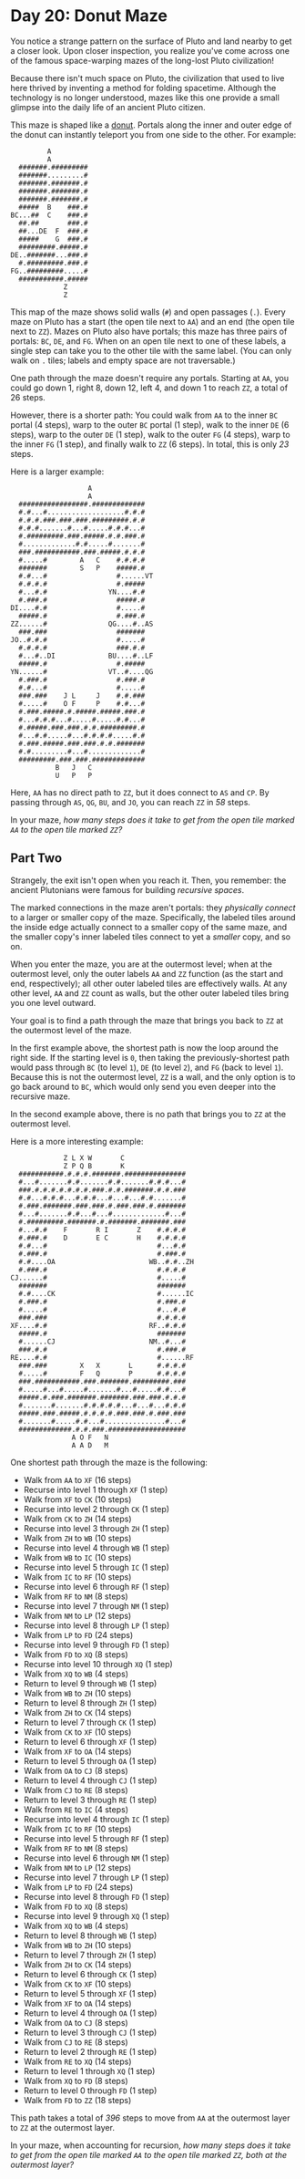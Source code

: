 # Day 20: Donut Maze

You notice a strange pattern on the surface of Pluto and land nearby to get a closer look. Upon closer inspection, you realize you've come across one of the famous space-warping mazes of the long-lost Pluto civilization!

Because there isn't much space on Pluto, the civilization that used to live here thrived by inventing a method for folding spacetime. Although the technology is no longer understood, mazes like this one provide a small glimpse into the daily life of an ancient Pluto citizen.

This maze is shaped like a [donut](https://en.wikipedia.org/wiki/Torus). Portals along the inner and outer edge of the donut can instantly teleport you from one side to the other. For example:

```
         A
         A
  #######.#########
  #######.........#
  #######.#######.#
  #######.#######.#
  #######.#######.#
  #####  B    ###.#
BC...##  C    ###.#
  ##.##       ###.#
  ##...DE  F  ###.#
  #####    G  ###.#
  #########.#####.#
DE..#######...###.#
  #.#########.###.#
FG..#########.....#
  ###########.#####
             Z
             Z
```

This map of the maze shows solid walls (`#`) and open passages (`.`). Every maze on Pluto has a start (the open tile next to `AA`) and an end (the open tile next to `ZZ`). Mazes on Pluto also have portals; this maze has three pairs of portals: `BC`, `DE`, and `FG`. When on an open tile next to one of these labels, a single step can take you to the other tile with the same label. (You can only walk on `.` tiles; labels and empty space are not traversable.)

One path through the maze doesn't require any portals. Starting at `AA`, you could go down 1, right 8, down 12, left 4, and down 1 to reach `ZZ`, a total of 26 steps.

However, there is a shorter path: You could walk from `AA` to the inner `BC` portal (4 steps), warp to the outer `BC` portal (1 step), walk to the inner `DE` (6 steps), warp to the outer `DE` (1 step), walk to the outer `FG` (4 steps), warp to the inner `FG` (1 step), and finally walk to `ZZ` (6 steps). In total, this is only _23_ steps.

Here is a larger example:

```
                   A
                   A
  #################.#############
  #.#...#...................#.#.#
  #.#.#.###.###.###.#########.#.#
  #.#.#.......#...#.....#.#.#...#
  #.#########.###.#####.#.#.###.#
  #.............#.#.....#.......#
  ###.###########.###.#####.#.#.#
  #.....#        A   C    #.#.#.#
  #######        S   P    #####.#
  #.#...#                 #......VT
  #.#.#.#                 #.#####
  #...#.#               YN....#.#
  #.###.#                 #####.#
DI....#.#                 #.....#
  #####.#                 #.###.#
ZZ......#               QG....#..AS
  ###.###                 #######
JO..#.#.#                 #.....#
  #.#.#.#                 ###.#.#
  #...#..DI             BU....#..LF
  #####.#                 #.#####
YN......#               VT..#....QG
  #.###.#                 #.###.#
  #.#...#                 #.....#
  ###.###    J L     J    #.#.###
  #.....#    O F     P    #.#...#
  #.###.#####.#.#####.#####.###.#
  #...#.#.#...#.....#.....#.#...#
  #.#####.###.###.#.#.#########.#
  #...#.#.....#...#.#.#.#.....#.#
  #.###.#####.###.###.#.#.#######
  #.#.........#...#.............#
  #########.###.###.#############
           B   J   C
           U   P   P
```

Here, `AA` has no direct path to `ZZ`, but it does connect to `AS` and `CP`. By passing through `AS`, `QG`, `BU`, and `JO`, you can reach `ZZ` in _58_ steps.

In your maze, _how many steps does it take to get from the open tile marked `AA` to the open tile marked `ZZ`?_

## Part Two

Strangely, the exit isn't open when you reach it. Then, you remember: the ancient Plutonians were famous for building _recursive spaces_.

The marked connections in the maze aren't portals: they _physically connect_ to a larger or smaller copy of the maze. Specifically, the labeled tiles around the inside edge actually connect to a smaller copy of the same maze, and the smaller copy's inner labeled tiles connect to yet a _smaller_ copy, and so on.

When you enter the maze, you are at the outermost level; when at the outermost level, only the outer labels `AA` and `ZZ` function (as the start and end, respectively); all other outer labeled tiles are effectively walls. At any other level, `AA` and `ZZ` count as walls, but the other outer labeled tiles bring you one level outward.

Your goal is to find a path through the maze that brings you back to `ZZ` at the outermost level of the maze.

In the first example above, the shortest path is now the loop around the right side. If the starting level is `0`, then taking the previously-shortest path would pass through `BC` (to level `1`), `DE` (to level `2`), and `FG` (back to level `1`). Because this is not the outermost level, `ZZ` is a wall, and the only option is to go back around to `BC`, which would only send you even deeper into the recursive maze.

In the second example above, there is no path that brings you to `ZZ` at the outermost level.

Here is a more interesting example:

```
             Z L X W       C
             Z P Q B       K
  ###########.#.#.#.#######.###############
  #...#.......#.#.......#.#.......#.#.#...#
  ###.#.#.#.#.#.#.#.###.#.#.#######.#.#.###
  #.#...#.#.#...#.#.#...#...#...#.#.......#
  #.###.#######.###.###.#.###.###.#.#######
  #...#.......#.#...#...#.............#...#
  #.#########.#######.#.#######.#######.###
  #...#.#    F       R I       Z    #.#.#.#
  #.###.#    D       E C       H    #.#.#.#
  #.#...#                           #...#.#
  #.###.#                           #.###.#
  #.#....OA                       WB..#.#..ZH
  #.###.#                           #.#.#.#
CJ......#                           #.....#
  #######                           #######
  #.#....CK                         #......IC
  #.###.#                           #.###.#
  #.....#                           #...#.#
  ###.###                           #.#.#.#
XF....#.#                         RF..#.#.#
  #####.#                           #######
  #......CJ                       NM..#...#
  ###.#.#                           #.###.#
RE....#.#                           #......RF
  ###.###        X   X       L      #.#.#.#
  #.....#        F   Q       P      #.#.#.#
  ###.###########.###.#######.#########.###
  #.....#...#.....#.......#...#.....#.#...#
  #####.#.###.#######.#######.###.###.#.#.#
  #.......#.......#.#.#.#.#...#...#...#.#.#
  #####.###.#####.#.#.#.#.###.###.#.###.###
  #.......#.....#.#...#...............#...#
  #############.#.#.###.###################
               A O F   N
               A A D   M
```

One shortest path through the maze is the following:

- Walk from `AA` to `XF` (16 steps)
- Recurse into level 1 through `XF` (1 step)
- Walk from `XF` to `CK` (10 steps)
- Recurse into level 2 through `CK` (1 step)
- Walk from `CK` to `ZH` (14 steps)
- Recurse into level 3 through `ZH` (1 step)
- Walk from `ZH` to `WB` (10 steps)
- Recurse into level 4 through `WB` (1 step)
- Walk from `WB` to `IC` (10 steps)
- Recurse into level 5 through `IC` (1 step)
- Walk from `IC` to `RF` (10 steps)
- Recurse into level 6 through `RF` (1 step)
- Walk from `RF` to `NM` (8 steps)
- Recurse into level 7 through `NM` (1 step)
- Walk from `NM` to `LP` (12 steps)
- Recurse into level 8 through `LP` (1 step)
- Walk from `LP` to `FD` (24 steps)
- Recurse into level 9 through `FD` (1 step)
- Walk from `FD` to `XQ` (8 steps)
- Recurse into level 10 through `XQ` (1 step)
- Walk from `XQ` to `WB` (4 steps)
- Return to level 9 through `WB` (1 step)
- Walk from `WB` to `ZH` (10 steps)
- Return to level 8 through `ZH` (1 step)
- Walk from `ZH` to `CK` (14 steps)
- Return to level 7 through `CK` (1 step)
- Walk from `CK` to `XF` (10 steps)
- Return to level 6 through `XF` (1 step)
- Walk from `XF` to `OA` (14 steps)
- Return to level 5 through `OA` (1 step)
- Walk from `OA` to `CJ` (8 steps)
- Return to level 4 through `CJ` (1 step)
- Walk from `CJ` to `RE` (8 steps)
- Return to level 3 through `RE` (1 step)
- Walk from `RE` to `IC` (4 steps)
- Recurse into level 4 through `IC` (1 step)
- Walk from `IC` to `RF` (10 steps)
- Recurse into level 5 through `RF` (1 step)
- Walk from `RF` to `NM` (8 steps)
- Recurse into level 6 through `NM` (1 step)
- Walk from `NM` to `LP` (12 steps)
- Recurse into level 7 through `LP` (1 step)
- Walk from `LP` to `FD` (24 steps)
- Recurse into level 8 through `FD` (1 step)
- Walk from `FD` to `XQ` (8 steps)
- Recurse into level 9 through `XQ` (1 step)
- Walk from `XQ` to `WB` (4 steps)
- Return to level 8 through `WB` (1 step)
- Walk from `WB` to `ZH` (10 steps)
- Return to level 7 through `ZH` (1 step)
- Walk from `ZH` to `CK` (14 steps)
- Return to level 6 through `CK` (1 step)
- Walk from `CK` to `XF` (10 steps)
- Return to level 5 through `XF` (1 step)
- Walk from `XF` to `OA` (14 steps)
- Return to level 4 through `OA` (1 step)
- Walk from `OA` to `CJ` (8 steps)
- Return to level 3 through `CJ` (1 step)
- Walk from `CJ` to `RE` (8 steps)
- Return to level 2 through `RE` (1 step)
- Walk from `RE` to `XQ` (14 steps)
- Return to level 1 through `XQ` (1 step)
- Walk from `XQ` to `FD` (8 steps)
- Return to level 0 through `FD` (1 step)
- Walk from `FD` to `ZZ` (18 steps)

This path takes a total of _396_ steps to move from `AA` at the outermost layer to `ZZ` at the outermost layer.

In your maze, when accounting for recursion, _how many steps does it take to get from the open tile marked `AA` to the open tile marked `ZZ`, both at the outermost layer?_

